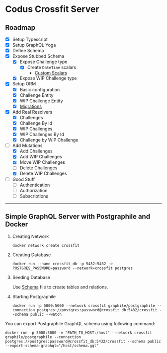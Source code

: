 # Codus Crossfit Server

## Roadmap

- [X] Setup Typescript
- [X] Setup GraphQL-Yoga
- [X] Define Schema
- [X] Expose Stubbed Schema
  - [X] Expose Challenge type
    - [X] Create `DateTime` scalars
      - [Custom Scalars](https://www.apollographql.com/docs/apollo-server/v2/features/scalars-enums.html)
  - [X] Expose WIP Challenge type
- [X] Setup ORM
    - [X] Basic configuration
    - [X] Challenge Entity
    - [X] WIP Challenge Entity
    - [X] [Migrations](https://github.com/typeorm/typeorm/blob/master/docs/migrations.md)
- [X] Add Real Resolvers
  - [X] Challenges
  - [X] Challenge By Id
  - [X] WIP Challenges
  - [X] WIP Challenges By Id
  - [X] Challenge by WIP Challenge
- [ ] Add Mutations
  - [X] Add Challenges
  - [X] Add WIP Challenges
  - [X] Move WIP Challenges
  - [ ] Delete Challenges
  - [X] Delete WIP Challenges
- [ ] Good Stuff
  - [ ] Authentication
  - [ ] Authorization
  - [ ] Subscriptions

---

## Simple GraphQL Server with Postgraphile and Docker

1. Creating Network

    `docker network create crossfit`

2. Creating Database

    `docker run --name crossfit_db -p 5432:5432 -e POSTGRES_PASSWORD=password --network=crossfit postgres`

3. Seeding Database

    Use [Schema](./schema.sql) file to create tables and relations.

4. Starting Postgraphile

    `docker run -p 5000:5000 --network crossfit graphile/postgraphile --connection postgres://postgres:password@crossfit_db:5432/crossfit --schema public --watch`

You can export Postgraphile GraphQL schema using following command:

```
docker run -p 5000:5000 -v "PATH_TO_HOST:/host" --network crossfit graphile/postgraphile --connection postgres://postgres:password@crossfit_db:5432/crossfit --schema public --export-schema-graphql="/host/schema.gql"
```
